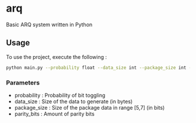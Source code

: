 # arq

Basic ARQ system written in Python

## Usage

To use the project, execute the following :

```bash
python main.py --probability float --data_size int --package_size int --parity_bits int
```

### Parameters

* probability :  Probability of bit toggling
* data_size : Size of the data to generate (in bytes)
* package_size : Size of the package data in range [5,7] (in bits)
* parity_bits : Amount of parity bits
